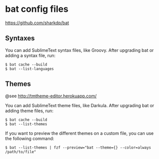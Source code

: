# bat config files

https://github.com/sharkdp/bat

## Syntaxes

You can add SublimeText syntax files, like Groovy.
After upgrading bat or adding a syntax file, run:

```shell
$ bat cache --build
$ bat --list-languages
```

## Themes

@see http://tmtheme-editor.herokuapp.com/

You can add SublimeText theme files, like Darkula.
After upgrading bat or adding theme files, run:

```shell
$ bat cache --build
$ bat --list-themes
```

If you want to preview the different themes on a custom file,
you can use the following command:

```shell
$ bat --list-themes | fzf --preview="bat --theme={} --color=always /path/to/file"
```
